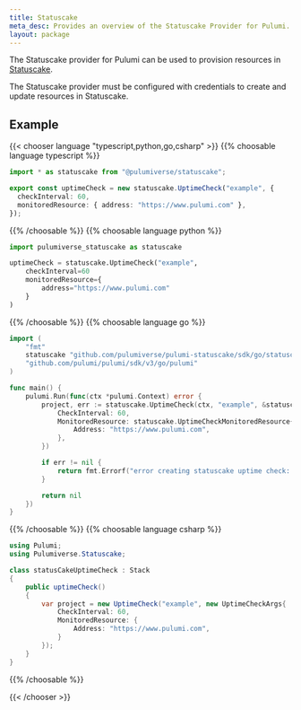 ```yaml
---
title: Statuscake
meta_desc: Provides an overview of the Statuscake Provider for Pulumi.
layout: package
---
```


The Statuscake provider for Pulumi can be used to provision resources in [Statuscake](https://www.statuscake.com).

The Statuscake provider must be configured with credentials to create and update resources in Statuscake.

## Example

{{< chooser language "typescript,python,go,csharp" >}}
{{% choosable language typescript %}}

```typescript
import * as statuscake from "@pulumiverse/statuscake";

export const uptimeCheck = new statuscake.UptimeCheck("example", {
  checkInterval: 60,
  monitoredResource: { address: "https://www.pulumi.com" },
});
```

{{% /choosable %}}
{{% choosable language python %}}

```python
import pulumiverse_statuscake as statuscake

uptimeCheck = statuscake.UptimeCheck("example",
    checkInterval=60
    monitoredResource={
        address="https://www.pulumi.com"
    }
)
```

{{% /choosable %}}
{{% choosable language go %}}

```go
import (
	"fmt"
	statuscake "github.com/pulumiverse/pulumi-statuscake/sdk/go/statuscake"
	"github.com/pulumi/pulumi/sdk/v3/go/pulumi"
)

func main() {
	pulumi.Run(func(ctx *pulumi.Context) error {
		project, err := statuscake.UptimeCheck(ctx, "example", &statuscake.UptimeCheckArgs{
            CheckInterval: 60,
            MonitoredResource: statuscake.UptimeCheckMonitoredResource{
                Address: "https://www.pulumi.com",
            },
		})

		if err != nil {
			return fmt.Errorf("error creating statuscake uptime check: %v", err)
		}

		return nil
	})
}
```

{{% /choosable %}}
{{% choosable language csharp %}}

```csharp
using Pulumi;
using Pulumiverse.Statuscake;

class statusCakeUptimeCheck : Stack
{
    public uptimeCheck()
    {
        var project = new UptimeCheck("example", new UptimeCheckArgs{
            CheckInterval: 60,
            MonitoredResource: {
                Address: "https://www.pulumi.com",
            }
        });
    }
}
```

{{% /choosable %}}

{{< /chooser >}}
